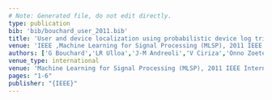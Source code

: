 ```yaml
---
# Note: Generated file, do not edit directly.
type: publication
bib: 'bib/bouchard_user_2011.bib'
title: 'User and device localization using probabilistic device log trilateration'
venue: 'IEEE ,Machine Learning for Signal Processing (MLSP), 2011 IEEE International Workshop on ,pp. 1-6'
authors: ['G Bouchard','LR Ulloa','J-M Andreoli','V Ciriza','Onno Zoeter']
venue_type: international
venue: 'Machine Learning for Signal Processing (MLSP), 2011 IEEE International Workshop on'
pages: "1-6"
publisher: "{IEEE}"
---
```

